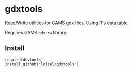 # gdxtools
Read/Write utilities for GAMS gdx files. Using R's data.table.

Requires GAMS `gdxrrw` library.

## Install
```
require(devtools)
install_github("loisel/gdxtools")
```
